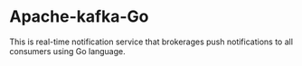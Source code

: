 # Apache-kafka-Go
This is real-time notification service that brokerages push notifications to all consumers using Go language.
